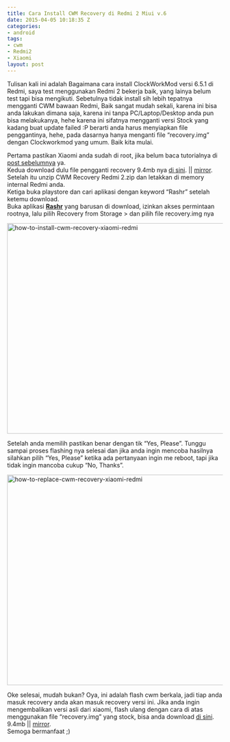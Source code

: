 ```yaml
---
title: Cara Install CWM Recovery di Redmi 2 Miui v.6
date: 2015-04-05 10:18:35 Z
categories:
- android
tags:
- cwm
- Redmi2
- Xiaomi
layout: post
---
```


<p>Tulisan kali ini adalah Bagaimana cara install ClockWorkMod versi 6.5.1 di Redmi, saya test menggunakan Redmi 2 bekerja baik, yang lainya belum test tapi bisa mengikuti. Sebetulnya tidak install sih lebih tepatnya mengganti CWM bawaan Redmi, Baik sangat mudah sekali, karena ini bisa anda lakukan dimana saja, karena ini tanpa PC/Laptop/Desktop anda pun bisa melakukanya, hehe karena ini sifatnya mengganti versi Stock yang kadang buat update failed :P berarti anda harus menyiapkan file penggantinya, hehe, pada dasarnya hanya menganti file “recovery.img” dengan Clockworkmod yang umum. Baik kita mulai.</p>
<p><span id="more-1588"></span>Pertama pastikan Xiaomi anda sudah di root, jika belum baca tutorialnya di <a href="https://goez.ml/1NRE6Hj">post sebelumnya</a> ya.<br>
Kedua download dulu file pengganti recovery 9.4mb nya <a href="http://ge.tt/api/1/files/53wGbnD2/0/blob?download" target="_blank">di sini</a>. || <a href="http://d-h.st/IemT" target="_blank">mirror</a>.<br>
Setelah itu unzip <span class="filename">CWM Recovery Redmi 2.zip</span> dan letakkan di memory internal Redmi anda.<br>
Ketiga buka playstore dan cari aplikasi dengan keyword “Rashr” setelah ketemu download.<br>
Buka aplikasi <a href="https://play.google.com/store/apps/details?id=de.mkrtchyan.recoverytools" target="_blank"><strong>Rashr</strong></a> yang barusan di download, izinkan akses permintaan rootnya, lalu pilih Recovery from Storage &gt; dan pilih file recovery.img nya</p>
<p><a href="https://eggoez.bitbucket.io/wp-content/uploads/2015/04/how-to-install-cwm-recovery-xiaomi-redmi.jpg" class="fancybox image"><img class="aligncenter wp-image-1593 size-full" src="https://eggoez.bitbucket.io/wp-content/uploads/2015/04/how-to-install-cwm-recovery-xiaomi-redmi.jpg" alt="how-to-install-cwm-recovery-xiaomi-redmi" width="772" height="492"></a></p>
<p>Setelah anda memilih pastikan benar dengan tik “Yes, Please”. Tunggu sampai proses flashing nya selesai dan jika anda ingin mencoba hasilnya silahkan pilih “Yes, Please” ketika ada pertanyaan ingin me reboot, tapi jika tidak ingin mancoba cukup “No, Thanks”.</p>
<p><a href="https://eggoez.bitbucket.io/wp-content/uploads/2015/04/how-to-replace-cwm-recovery-xiaomi-redmi.jpg" class="fancybox image"><img class="aligncenter wp-image-1595 size-full" src="https://eggoez.bitbucket.io/wp-content/uploads/2015/04/how-to-replace-cwm-recovery-xiaomi-redmi.jpg" alt="how-to-replace-cwm-recovery-xiaomi-redmi" width="772" height="492"></a></p>
<p>Oke selesai, mudah bukan? Oya, ini adalah flash cwm berkala, jadi tiap anda masuk recovery anda akan masuk recovery versi ini. Jika anda ingin mengembalikan versi asli dari xiaomi, flash ulang dengan cara di atas menggunakan file “recovery.img” yang stock, bisa anda download <a href="http://ge.tt/api/1/files/53wGbnD2/1/blob?download" target="_blank">di sini</a>. 9.4mb || <a href="http://d-h.st/GSXq" target="_blank">mirror</a>.<br>
Semoga bermanfaat ;)</p>

